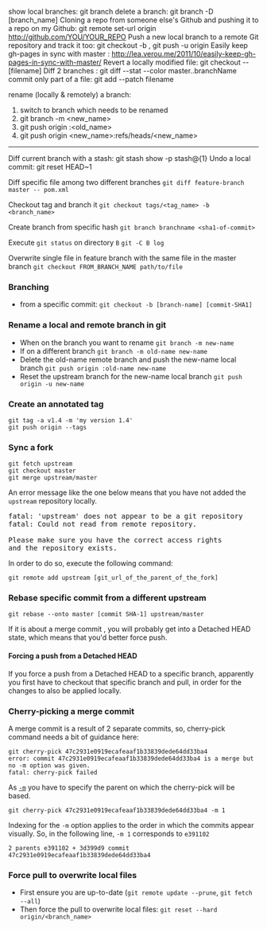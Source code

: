 show local branches: git branch
delete a branch: git branch -D [branch_name]
Cloning a repo from someone else's Github and pushing it to a repo on my Github: git remote set-url origin http://github.com/YOU/YOUR_REPO
Push a new local branch to a remote Git repository and track it too: git checkout -b <branch>   ,   git push -u origin <branch>
Easily keep gh-pages in sync with master : http://lea.verou.me/2011/10/easily-keep-gh-pages-in-sync-with-master/
Revert a locally modified file: git checkout -- [filename]
Diff 2 branches : git diff --stat --color master..branchName
commit only part of a file: git add --patch filename

rename (locally & remotely) a branch: 
1. switch to branch which needs to be renamed
2. git branch -m <new_name>
3. git push origin :<old_name>
4. git push origin <new_name>:refs/heads/<new_name>
---

Diff current branch with a stash: git stash show -p stash@{1}
Undo a local commit: git reset HEAD~1

Diff specific file among two different branches
```git diff feature-branch master -- pom.xml```

Checkout tag and branch it
```git checkout tags/<tag_name> -b <branch_name>```

Create branch from specific hash
```git branch branchname <sha1-of-commit>```

Execute `git status` on directory `B`
```git -C B log```

Overwrite single file in feature branch with the same file in the master branch
`git checkout FROM_BRANCH_NAME path/to/file`

### Branching
- from a specific commit: `git checkout -b [branch-name] [commit-SHA1]`

### Rename a local and remote branch in git
- When on the branch you want to rename `git branch -m new-name`
- If on a different branch `git branch -m old-name new-name`
- Delete the old-name remote branch and push the new-name local branch `git push origin :old-name new-name`
- Reset the upstream branch for the new-name local branch `git push origin -u new-name`

### Create an annotated tag
```
git tag -a v1.4 -m 'my version 1.4'
git push origin --tags
```

### Sync a fork
```
git fetch upstream
git checkout master
git merge upstream/master
```

An error message like the one below means that you have not added the `upstream` repository locally.
<pre>
fatal: 'upstream' does not appear to be a git repository
fatal: Could not read from remote repository.

Please make sure you have the correct access rights
and the repository exists.
</pre>

In order to do so, execute the following command:
```
git remote add upstream [git_url_of_the_parent_of_the_fork]
```

### Rebase specific commit from a different upstream
```
git rebase --onto master [commit SHA-1] upstream/master
```
If it is about a merge commit , you will probably get into a Detached HEAD state, which means that you'd better force push.

#### Forcing a push from a Detached HEAD
If you force a push from a Detached HEAD to a specific branch, apparently you first have to checkout that specific branch and pull, in order for the changes to also be applied locally.

### Cherry-picking a merge commit
A merge commit is a result of 2 separate commits, so, cherry-pick command needs a bit of guidance here:
```
git cherry-pick 47c2931e0919ecafeaaf1b33839dede64dd33ba4
error: commit 47c2931e0919ecafeaaf1b33839dede64dd33ba4 is a merge but no -m option was given.
fatal: cherry-pick failed
```
As [`-m`](https://stackoverflow.com/questions/24301390/git-revert-hash-not-allowed-due-to-a-merge-but-no-m-option-was-given) you have to specify the parent on which the cherry-pick will be based.

```
git cherry-pick 47c2931e0919ecafeaaf1b33839dede64dd33ba4 -m 1
```

Indexing for the `-m` option applies to the order in which the commits appear visually. So, in the following line, `-m 1` corresponds to `e391102`

```
2 parents e391102 + 3d399d9 commit 47c2931e0919ecafeaaf1b33839dede64dd33ba4
```

### Force pull to overwrite local files
- First ensure you are up-to-date (`git remote update --prune`, `git fetch --all`)
- Then force the pull to overwrite local files: `git reset --hard origin/<branch_name>`
